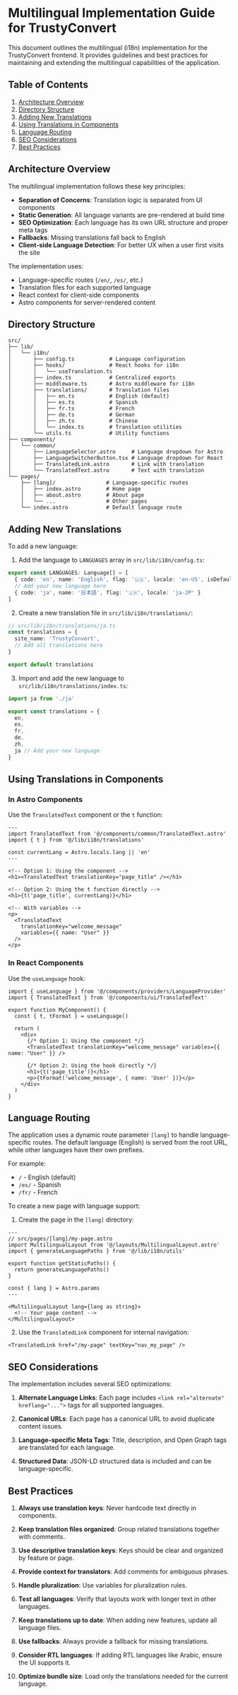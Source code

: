 # Multilingual Implementation Guide for TrustyConvert

This document outlines the multilingual (i18n) implementation for the TrustyConvert frontend. It provides guidelines and best practices for maintaining and extending the multilingual capabilities of the application.

## Table of Contents

1. [Architecture Overview](#architecture-overview)
2. [Directory Structure](#directory-structure)
3. [Adding New Translations](#adding-new-translations)
4. [Using Translations in Components](#using-translations-in-components)
5. [Language Routing](#language-routing)
6. [SEO Considerations](#seo-considerations)
7. [Best Practices](#best-practices)

## Architecture Overview

The multilingual implementation follows these key principles:

- **Separation of Concerns**: Translation logic is separated from UI components
- **Static Generation**: All language variants are pre-rendered at build time
- **SEO Optimization**: Each language has its own URL structure and proper meta tags
- **Fallbacks**: Missing translations fall back to English
- **Client-side Language Detection**: For better UX when a user first visits the site

The implementation uses:
- Language-specific routes (`/en/`, `/es/`, etc.)
- Translation files for each supported language
- React context for client-side components
- Astro components for server-rendered content

## Directory Structure

```
src/
├── lib/
│   └── i18n/
│       ├── config.ts           # Language configuration
│       ├── hooks/              # React hooks for i18n
│       │   └── useTranslation.ts
│       ├── index.ts            # Centralized exports
│       ├── middleware.ts       # Astro middleware for i18n
│       ├── translations/       # Translation files
│       │   ├── en.ts           # English (default)
│       │   ├── es.ts           # Spanish
│       │   ├── fr.ts           # French
│       │   ├── de.ts           # German
│       │   ├── zh.ts           # Chinese
│       │   └── index.ts        # Translation utilities
│       └── utils.ts            # Utility functions
├── components/
│   └── common/
│       ├── LanguageSelector.astro     # Language dropdown for Astro
│       ├── LanguageSwitcherButton.tsx # Language dropdown for React
│       ├── TranslatedLink.astro       # Link with translation
│       └── TranslatedText.astro       # Text with translation
└── pages/
    ├── [lang]/                # Language-specific routes
    │   ├── index.astro        # Home page
    │   ├── about.astro        # About page
    │   └── ...                # Other pages
    └── index.astro            # Default language route
```

## Adding New Translations

To add a new language:

1. Add the language to `LANGUAGES` array in `src/lib/i18n/config.ts`:

```typescript
export const LANGUAGES: Language[] = [
  { code: 'en', name: 'English', flag: '🇺🇸', locale: 'en-US', isDefault: true },
  // Add your new language here
  { code: 'ja', name: '日本語', flag: '🇯🇵', locale: 'ja-JP' }
]
```

2. Create a new translation file in `src/lib/i18n/translations/`:

```typescript
// src/lib/i18n/translations/ja.ts
const translations = {
  site_name: 'TrustyConvert',
  // Add all translations here
}

export default translations
```

3. Import and add the new language to `src/lib/i18n/translations/index.ts`:

```typescript
import ja from './ja'

export const translations = {
  en,
  es,
  fr,
  de,
  zh,
  ja // Add your new language
}
```

## Using Translations in Components

### In Astro Components

Use the `TranslatedText` component or the `t` function:

```astro
---
import TranslatedText from '@/components/common/TranslatedText.astro'
import { t } from '@/lib/i18n/translations'

const currentLang = Astro.locals.lang || 'en'
---

<!-- Option 1: Using the component -->
<h1><TranslatedText translationKey="page_title" /></h1>

<!-- Option 2: Using the t function directly -->
<h1>{t('page_title', currentLang)}</h1>

<!-- With variables -->
<p>
  <TranslatedText 
    translationKey="welcome_message" 
    variables={{ name: "User" }} 
  />
</p>
```

### In React Components

Use the `useLanguage` hook:

```tsx
import { useLanguage } from '@/components/providers/LanguageProvider'
import { TranslatedText } from '@/components/ui/TranslatedText'

export function MyComponent() {
  const { t, tFormat } = useLanguage()
  
  return (
    <div>
      {/* Option 1: Using the component */}
      <TranslatedText translationKey="welcome_message" variables={{ name: "User" }} />
      
      {/* Option 2: Using the hook directly */}
      <h1>{t('page_title')}</h1>
      <p>{tFormat('welcome_message', { name: 'User' })}</p>
    </div>
  )
}
```

## Language Routing

The application uses a dynamic route parameter `[lang]` to handle language-specific routes. The default language (English) is served from the root URL, while other languages have their own prefixes.

For example:
- `/` - English (default)
- `/es/` - Spanish
- `/fr/` - French

To create a new page with language support:

1. Create the page in the `[lang]` directory:

```astro
---
// src/pages/[lang]/my-page.astro
import MultilingualLayout from '@/layouts/MultilingualLayout.astro'
import { generateLanguagePaths } from '@/lib/i18n/utils'

export function getStaticPaths() {
  return generateLanguagePaths()
}

const { lang } = Astro.params
---

<MultilingualLayout lang={lang as string}>
  <!-- Your page content -->
</MultilingualLayout>
```

2. Use the `TranslatedLink` component for internal navigation:

```astro
<TranslatedLink href="/my-page" textKey="nav_my_page" />
```

## SEO Considerations

The implementation includes several SEO optimizations:

1. **Alternate Language Links**: Each page includes `<link rel="alternate" hreflang="...">` tags for all supported languages.

2. **Canonical URLs**: Each page has a canonical URL to avoid duplicate content issues.

3. **Language-specific Meta Tags**: Title, description, and Open Graph tags are translated for each language.

4. **Structured Data**: JSON-LD structured data is included and can be language-specific.

## Best Practices

1. **Always use translation keys**: Never hardcode text directly in components.

2. **Keep translation files organized**: Group related translations together with comments.

3. **Use descriptive translation keys**: Keys should be clear and organized by feature or page.

4. **Provide context for translators**: Add comments for ambiguous phrases.

5. **Handle pluralization**: Use variables for pluralization rules.

6. **Test all languages**: Verify that layouts work with longer text in other languages.

7. **Keep translations up to date**: When adding new features, update all language files.

8. **Use fallbacks**: Always provide a fallback for missing translations.

9. **Consider RTL languages**: If adding RTL languages like Arabic, ensure the UI supports it.

10. **Optimize bundle size**: Load only the translations needed for the current language. 